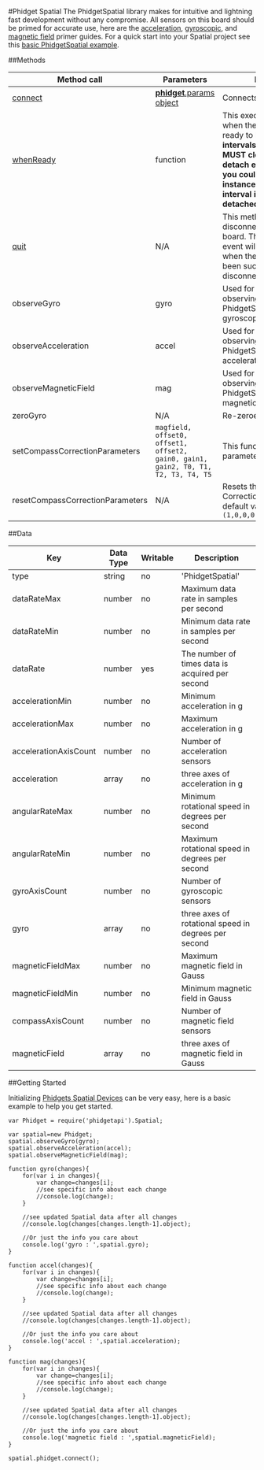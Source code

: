 #Phidget Spatial
The PhidgetSpatial library makes for intuitive and lightning fast development without any compromise. All sensors on this board should be primed for accurate use, here are the [acceleration](http://www.phidgets.com/docs/Accelerometer_Primer), [gyroscopic](http://www.phidgets.com/docs/Gyroscope_Primer), and [magnetic field](http://www.phidgets.com/docs/Compass_Primer) primer guides. For a quick start into your Spatial project see this [basic PhidgetSpatial example](https://github.com/RIAEvangelist/node-phidget-API/blob/master/examples/spatial.js).

##Methods

|Method call|Parameters|Description|
|-----------|----------|-----------|
|[connect](https://github.com/RIAEvangelist/node-phidget-API/blob/master/docs/Phidget.md)|[__phidget__.params object](https://github.com/RIAEvangelist/node-phidget-API/blob/master/docs/Phidget.md#connecting--phidgetparams)|Connects the Phidget Spatial|
|[whenReady](https://github.com/RIAEvangelist/node-phidget-API/blob/master/docs/Phidget.md)|function |This executes a function when the Phidgets Spatial is ready to be used. __If you set intervals on this event, you MUST clear them on the detach event! Otherwise, you could set multiple instances of the same interval if a phidget is detached and re attached__|
|[quit](https://github.com/RIAEvangelist/node-phidget-API/blob/master/docs/Phidget.md)|N/A |This method requests a disconnect from the phidget board.  The disconnected event will be dispatched when the connection has been successfully disconnected. |
|observeGyro|gyro|Used for asynchronously observing the changes to the PhidgetSpatial board's gyroscopic sensors.|
|observeAcceleration|accel|Used for asynchronously observing the changes to the PhidgetSpatial board's acceleration axes.|
|observeMagneticField|mag|Used for asynchronously observing the changes to the PhidgetSpatial board's magnetic field sensors.|
|zeroGyro|N/A| Re-zeroes the gyroscope.|
|setCompassCorrectionParameters|`magfield, offset0, offset1, offset2, gain0, gain1, gain2, T0, T1, T2, T3, T4, T5`|This function adjusts the parameters of the compass.|
|resetCompassCorrectionParameters|N/A|Resets the Compass Correction Parameters to default values:`(1,0,0,0,1,1,1,0,0,0,0,0,0)`|

##Data

|Key|Data Type|Writable|Description|
|---|---------|--------|-----------|
|type|string|no|'PhidgetSpatial'|
|dataRateMax|number|no|Maximum data rate in samples per second|
|dataRateMin|number|no|Minimum data rate in samples per second|
|dataRate|number|yes|The number of times data is acquired per second|
|accelerationMin|number|no|Minimum acceleration in g|
|accelerationMax|number|no|Maximum acceleration in g|
|accelerationAxisCount|number|no|Number of acceleration sensors|
|acceleration|array|no|three axes of acceleration in g|
|angularRateMax|number|no|Minimum rotational speed in degrees per second |
|angularRateMin|number|no|Maximum rotational speed in degrees per second|
|gyroAxisCount|number|no|Number of gyroscopic sensors|
|gyro|array|no|three axes of rotational speed in degrees per second|
|magneticFieldMax|number|no|Maximum magnetic field in Gauss|
|magneticFieldMin|number|no|Minimum magnetic field in Gauss|
|compassAxisCount|number|no|Number of magnetic field sensors|
|magneticField|array|no|three axes of magnetic field in Gauss|


##Getting Started

Initializing [Phidgets Spatial Devices](http://www.phidgets.com/products.php?category=1) can be very easy, here is a basic example to help you get started.

    var Phidget = require('phidgetapi').Spatial;

    var spatial=new Phidget;
    spatial.observeGyro(gyro);
    spatial.observeAcceleration(accel);
    spatial.observeMagneticField(mag);

    function gyro(changes){
        for(var i in changes){
            var change=changes[i];
            //see specific info about each change
            //console.log(change);
        }

        //see updated Spatial data after all changes
        //console.log(changes[changes.length-1].object);

        //Or just the info you care about
        console.log('gyro : ',spatial.gyro);
    }

    function accel(changes){
        for(var i in changes){
            var change=changes[i];
            //see specific info about each change
            //console.log(change);
        }

        //see updated Spatial data after all changes
        //console.log(changes[changes.length-1].object);

        //Or just the info you care about
        console.log('accel : ',spatial.acceleration);
    }

    function mag(changes){
        for(var i in changes){
            var change=changes[i];
            //see specific info about each change
            //console.log(change);
        }

        //see updated Spatial data after all changes
        //console.log(changes[changes.length-1].object);

        //Or just the info you care about
        console.log('magnetic field : ',spatial.magneticField);
    }

    spatial.phidget.connect();
